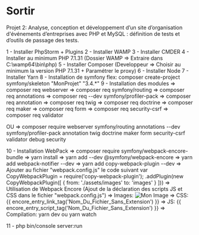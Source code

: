 # Sortir
Projet 2: Analyse, conception et développement d’un site d’organisation d'événements d’entreprises avec PHP et MySQL : définition de tests et d’outils de passage des tests.


1 - Installer PhpStorm + Plugins
2 - Installer WAMP 
3 - Installer CMDER
4 - Installer au minimum PHP 7.1.31 (Dossier WAMP => Extraire dans C:\wamp64\bin\php)
5 - Installer Composer (Developpeur => Choisir au minimum la version PHP 7.1.31 + Paramétrer le proxy)
6 - Installer Node
7 - Installer Yarn
8 - Installation de symfony flex: composer create-project symfony/skeleton "MonProjet" "3.4.*"
9 - Installation des modules
	=> composer req webserver
	=> composer req symfony/routing
	=> composer req annotations
	=> composer req --dev symfony/profiler-pack
	=> composer req annotation
	=> composer req twig
	=> composer req doctrine
	=> composer req maker
	=> composer req form
	=> composer req security-csrf
	=> composer req validator

OU 	=> composer require webserver symfony/routing annotations --dev symfony/profiler-pack annotation twig doctrine maker form security-csrf validator debug security

10 - Installation WebPack 
	=> composer require symfony/webpack-encore-bundle
	=> yarn install
	=> yarn add --dev @symfony/webpack-encore
	=> yarn add webpack-notifier --dev
	=> yarn add copy-webpack-plugin --dev
	=> Ajouter au fichier "webpack.config.js" le code suivant
var CopyWebpackPlugin = require('copy-webpack-plugin');
		.addPlugin(new CopyWebpackPlugin([
			{ from: './assets/images' to: 'images' }
		]))
	=> Utilisation de Webpack Encore (Ajout de la déclaration des scripts JS et CSS dans le fichier "webpack.config.js")
		=> Images: <img src="{{ asset('build/images/[Votre_Image.Extension]') }}" alt="Mon Image"/>
		=> CSS: {{ encore_entry_link_tag('Nom_Du_Fichier_Sans_Extension') }}
		=> JS: {{ encore_entry_script_tag('Nom_Du_Fichier_Sans_Extension') }}
		=> Compilation: yarn dev ou yarn watch

11 - php bin/console server:run
